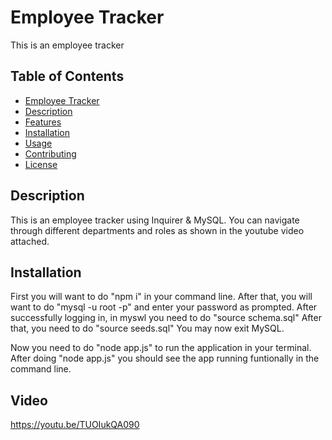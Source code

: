 # Employee Tracker

This is an employee tracker

## Table of Contents

- [Employee Tracker](#project-title)
- [Description](#description)
- [Features](#features)
- [Installation](#installation)
- [Usage](#usage)
- [Contributing](#contributing)
- [License](#license)

## Description

This is an employee tracker using Inquirer & MySQL. You can navigate through different departments and roles as shown in the youtube video attached.


## Installation

First you will want to do "npm i" in your command line. 
After that, you will want to do "mysql -u root -p" and enter your password as prompted. 
After successfully logging in, in myswl you need to do "source schema.sql"
After that, you need to do "source seeds.sql"
You may now exit MySQL. 

Now you need to do "node app.js" to run the application in your terminal. 
After doing "node app.js" you should see the app running funtionally in the command line. 

## Video
https://youtu.be/TUOIukQA090